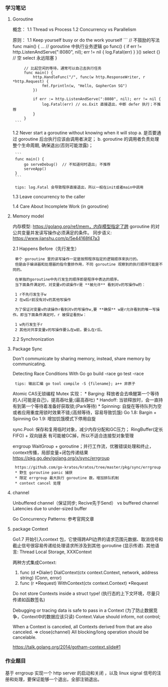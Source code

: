 ### 学习笔记

1. Goroutine

    概念：
    1.1 Thread vs Process
    1.2 Concurrency vs Parallelism

    原则：
    1.1 Keep yourself busy or do the work yourself
        ```
            // 不鼓励的写法
            func main() {
                ...
                // goroutine 中执行业务逻辑
                go func() {
                    if err != http.ListenAndServe(":8080", nil); err != nil {
                        log.Fatal(err)
                    }
                }()
                select {} // 空 select 永远阻塞
            }

            // 比起空闲的等待，通常可以自己去执行任务
            func main() {
                http.HandleFunc("/", func(w http.ResponseWriter, r *http.Request) {
                    fmt.Fprintln(w, "Hello, GopherCon SG")
                })

                if err := http.ListenAndServe(":8080", nil); err != nil {
                    log.Fatal(err) // os.Exit 直接退出，中断 defer 执行；不推荐
                }
            }
        ```

    1.2 Never start a goroutine without knowing when it will stop
        a. 是否要通过 goroutine 后台执行应该由调用者决定；
        b. goroutine 的调用者负责处理整个生命周期, 确保退出(否则可能泄露)；

        ```
        func main() {
            go serveDebug()  // 不知道何时退出; 不推荐
            serveApp()
        }
        ```

        tips: log.Fatal 会导致程序直接退出，所以一般在init或者main中调用

    1.3 Leave concurrency to the caller

    1.4 Care About Incomplete Work (in goroutine)

2. Memory model

    内存模型: https://golang.org/ref/mem，内存模型指定了跨 goroutine 的对公共变量并发读写操作必须满足的条件。
    同步语义: https://www.jianshu.com/p/5e44168f47a3

    2.1 Happens Before（先行发生）

        单个 goroutine 里的读写操作一定是按照程序指定的逻辑顺序来执行的。
        但是由于编译器和处理器的指令重排作用，不同 goroutine 观察到的执行顺序可能是不同的。

        在单独的goroutine中先行发生的顺序即是程序中表达的顺序。
        当下面条件满足时，对变量v的读操作r是 **被允许** 看到对v的写操作w的：

        1 r不先行发生于w
        2 在w后r前没有对v的其他写操作

        为了保证对变量v的读操作r看到对v的写操作w,要 **确保** w是r允许看到的唯一写操作。即当下面条件满足时，r 被保证看到w：

        1 w先行发生于r
        2 其他对共享变量v的写操作要么在w前，要么在r后。

    2.2 Synchronization

3. Package Sync

    Don't communicate by sharing memory, instead, share memory by communicating.

    Detecting Race Conditions With Go
        go build -race
        go test -race

        tips: 输出汇编 go tool compile -S {filename}; a++ 非原子

    Atomic CAS无锁编程
    Mutex 实现：
       * Barging: 释放者会去唤醒第一个等待的人(可能是自己)，提高吞吐量;(最高吞吐)
       * Handoff: 当锁释放时，会一直持有到第一个等待着准备好获取锁;(Park等待)
       * Spinning: 自旋在等待队列为空或者应用重度用锁时效果不错;(高频等待，容易导致饥饿)
       Go 1.8: Bargin + Spinning
       Go 1.9: 增加饥饿模式下停用自旋

    sync.Pool: 保存和复用临时对象，减少内存分配和GC压力；
        RingBuffer(定长FIFO) + 双向链表
        有可能被GC掉，所以不适合连接型对象管理


    errgroup
        WaitGroup + goroutine；并行工作流，优雅错误处理和终止，context传播，局部变量+闭包传递结果
        https://pkg.go.dev/golang.org/x/sync/errgroup


        https://github.com/go-kratos/kratos/tree/master/pkg/sync/errgroup
        * 野生 goroutine panic 捕获
        * 限定 errgroup 最大执行 goroutine 数，增加排队机制
        * context cancel 处理

4. channel

    Unbuffered channel（保证同步; Recive先于Send） vs buffered channel
    Latencies due to under-sized buffer

    Go Concurrency Patterns: 参考官网文章

5. package Context

    Go1.7 开始引入context 包，它使得跨API边界的请求范围元数据、取消信号和截止信号很容易传递给处理请求所涉及到其他 goroutine (显示传递).
    其他语言: Thread Local Storage, XXXContext

    两种方式集成Context:
    1. func (d *Dialer) DialContext(ctx context.Context, network, address string) (Conn, error)
    2. func (r *Request) WithContext(ctx context.Context) *Request

    Do not store Contexts inside a struct type! (执行态的上下文环境，尽量只传递如函数签名)

    Debugging or tracing data is safe to pass in a Context (为了防止数据竞争，Context中的数据应该只读)
    Context.Value should inform, not control;

    When a Context is canceled, all Contexts derived from that are also canceled. => close(channel)
    All blocking/long operation should be cancelable.

    https://talk.golang.org/2014/gotham-context.slide#1


### 作业题目

基于 errgroup 实现一个 http server 的启动和关闭 ，以及 linux signal 信号的注册和处理，要保证能够一个退出，全部注销退出。